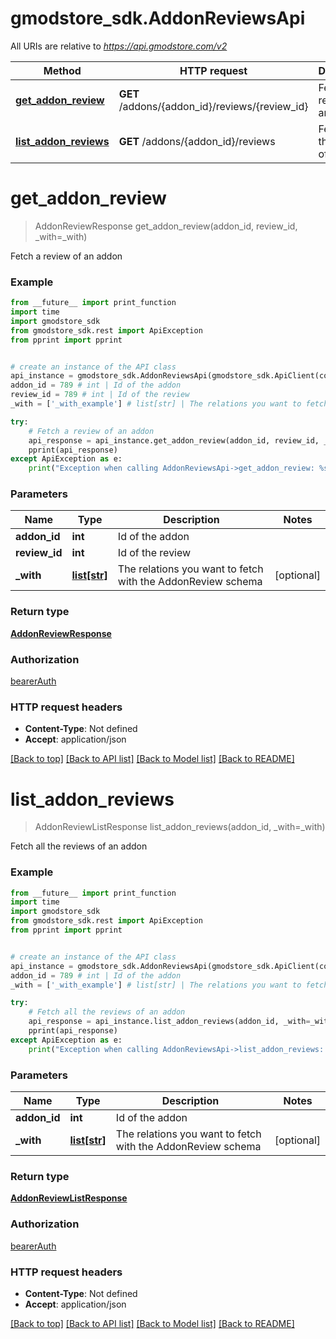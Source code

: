 # gmodstore_sdk.AddonReviewsApi

All URIs are relative to *https://api.gmodstore.com/v2*

Method | HTTP request | Description
------------- | ------------- | -------------
[**get_addon_review**](AddonReviewsApi.md#get_addon_review) | **GET** /addons/{addon_id}/reviews/{review_id} | Fetch a review of an addon
[**list_addon_reviews**](AddonReviewsApi.md#list_addon_reviews) | **GET** /addons/{addon_id}/reviews | Fetch all the reviews of an addon

# **get_addon_review**
> AddonReviewResponse get_addon_review(addon_id, review_id, _with=_with)

Fetch a review of an addon

### Example
```python
from __future__ import print_function
import time
import gmodstore_sdk
from gmodstore_sdk.rest import ApiException
from pprint import pprint


# create an instance of the API class
api_instance = gmodstore_sdk.AddonReviewsApi(gmodstore_sdk.ApiClient(configuration))
addon_id = 789 # int | Id of the addon
review_id = 789 # int | Id of the review
_with = ['_with_example'] # list[str] | The relations you want to fetch with the AddonReview schema (optional)

try:
    # Fetch a review of an addon
    api_response = api_instance.get_addon_review(addon_id, review_id, _with=_with)
    pprint(api_response)
except ApiException as e:
    print("Exception when calling AddonReviewsApi->get_addon_review: %s\n" % e)
```

### Parameters

Name | Type | Description  | Notes
------------- | ------------- | ------------- | -------------
 **addon_id** | **int**| Id of the addon | 
 **review_id** | **int**| Id of the review | 
 **_with** | [**list[str]**](str.md)| The relations you want to fetch with the AddonReview schema | [optional] 

### Return type

[**AddonReviewResponse**](AddonReviewResponse.md)

### Authorization

[bearerAuth](../README.md#bearerAuth)

### HTTP request headers

 - **Content-Type**: Not defined
 - **Accept**: application/json

[[Back to top]](#) [[Back to API list]](../README.md#documentation-for-api-endpoints) [[Back to Model list]](../README.md#documentation-for-models) [[Back to README]](../README.md)

# **list_addon_reviews**
> AddonReviewListResponse list_addon_reviews(addon_id, _with=_with)

Fetch all the reviews of an addon

### Example
```python
from __future__ import print_function
import time
import gmodstore_sdk
from gmodstore_sdk.rest import ApiException
from pprint import pprint


# create an instance of the API class
api_instance = gmodstore_sdk.AddonReviewsApi(gmodstore_sdk.ApiClient(configuration))
addon_id = 789 # int | Id of the addon
_with = ['_with_example'] # list[str] | The relations you want to fetch with the AddonReview schema (optional)

try:
    # Fetch all the reviews of an addon
    api_response = api_instance.list_addon_reviews(addon_id, _with=_with)
    pprint(api_response)
except ApiException as e:
    print("Exception when calling AddonReviewsApi->list_addon_reviews: %s\n" % e)
```

### Parameters

Name | Type | Description  | Notes
------------- | ------------- | ------------- | -------------
 **addon_id** | **int**| Id of the addon | 
 **_with** | [**list[str]**](str.md)| The relations you want to fetch with the AddonReview schema | [optional] 

### Return type

[**AddonReviewListResponse**](AddonReviewListResponse.md)

### Authorization

[bearerAuth](../README.md#bearerAuth)

### HTTP request headers

 - **Content-Type**: Not defined
 - **Accept**: application/json

[[Back to top]](#) [[Back to API list]](../README.md#documentation-for-api-endpoints) [[Back to Model list]](../README.md#documentation-for-models) [[Back to README]](../README.md)

